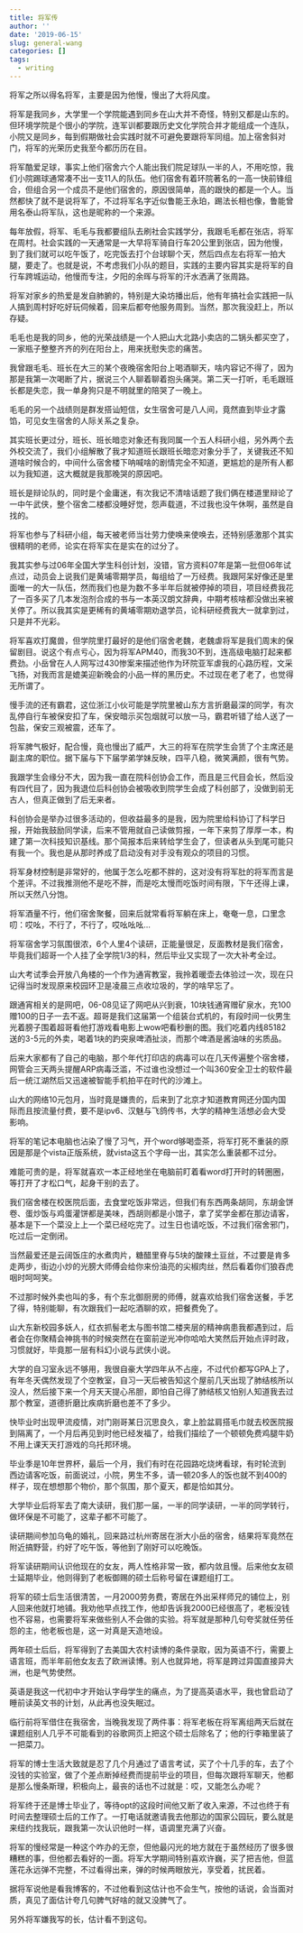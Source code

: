 ```yaml
---
title: 将军传
author: ''
date: '2019-06-15'
slug: general-wang
categories: []
tags:
  - writing
---
```


将军之所以得名将军，主要是因为他慢，慢出了大将风度。

将军是我同乡，大学里一个学院能遇到同乡在山大并不奇怪，特别又都是山东的。但环境学院是个很小的学院，连军训都要跟历史文化学院合并才能组成一个连队，小院又是同乡，每到假期做社会实践时就不可避免要跟将军同组。加上宿舍斜对门，将军的光荣历史我至今都历历在目。

将军酷爱足球，事实上他们宿舍六个人能出我们院足球队一半的人，不用吃惊，我们小院踢球通常凑不出一支11人的队伍。他们宿舍有着环院著名的一高一快前锋组合，但组合另一个成员不是他们宿舍的，原因很简单，高的跟快的都是一个人。当然都快了就不是说将军了，不过将军名字近似鲁能王永珀，踢法长相也像，鲁能曾用名泰山将军队，这也是昵称的一个来源。

每年放假，将军、毛毛与我都要组队去刷社会实践学分，我跟毛毛都在张店，将军在周村。社会实践的一天通常是一大早将军骑自行车20公里到张店，因为他慢，到了我们就可以吃午饭了，吃完饭去打个台球聊个天，然后四点左右将军一拍大腿，要走了。也就是说，不考虑我们小队的题目，实践的主要内容其实是将军的自行车跨城运动，他慢而专注，夕阳的余晖与将军的汗水洒满了张周路。

将军对家乡的热爱是发自肺腑的，特别是大染坊播出后，他有年搞社会实践把一队人搞到周村好吃好玩伺候着，回来后都夸他服务周到。当然，那次我没赶上，所以存疑。

毛毛也是我的同乡，他的光荣战绩是一个人把山大北路小卖店的二锅头都买空了，一家瓶子整整齐齐的列在阳台上，用来抚慰失恋的痛苦。

我曾跟毛毛、班长在大三的某个夜晚宿舍阳台上喝酒聊天，啥内容记不得了，因为那是我第一次喝断了片，据说三个人聊着聊着抱头痛哭。第二天一打听，毛毛跟班长都是失恋，我一单身狗只是不明就里的陪哭了一晚上。

毛毛的另一个战绩则是群发搭讪短信，女生宿舍可是八人间，竟然直到毕业才露馅，可见女生宿舍的人际关系之复杂。

其实班长更过分，班长、班长暗恋对象还有我同属一个五人科研小组，另外两个去外校交流了，我们小组解散了我才知道班长跟班长暗恋对象分手了，关键我还不知道啥时候合的，中间什么宿舍楼下呐喊啥的剧情完全不知道，更尴尬的是所有人都以为我知道，这大概就是我那晚哭的原因吧。

班长是辩论队的，同时是个金庸迷，有次我记不清啥话题了我们俩在楼道里辩论了一中午武侠，整个宿舍二楼都没睡好觉，怨声载道，不过我也没午休啊，虽然是自找的。

将军也参与了科研小组，每天被老师当壮劳力使唤来使唤去，还特别感激那个其实很精明的老师，论实在将军实在是实在的过分了。

我其实参与过06年全国大学生科创计划，没错，官方资料07年是第一批但06年试点过，动员会上说我们是黄埔零期学员，每组给了一万经费。我跟阿呆好像还是里面唯一的大一队伍，然而我们也是为数不多半年后就被停掉的项目，项目经费我花了一百多买了几本发泡剂合成的书与一本英汉朗文辞典，中期考核啥都没做出来被关停了。所以我其实是更稀有的黄埔零期劝退学员，论科研经费我大一就拿到过，只是并不光彩。

将军喜欢打魔兽，但学院里打最好的是他们宿舍老魏，老魏虐将军是我们周末的保留剧目。说这个有点亏心，因为将军APM40，而我30不到，连高级电脑打起来都费劲。小岳曾在人人网写过430惨案来描述他作为环院亚军虐我的心路历程，文采飞扬，对我而言是媲美迎新晚会的小品一样的黑历史。不过现在老了老了，也觉得无所谓了。

慢手流的还有霸君，这位浙江小伙可能是学院里被山东方言折磨最深的同学，有次乱停自行车被保安扣了车，保安暗示买包烟就可以放一马，霸君听错了给人送了一包盐，保安三观被震，还车了。

将军脾气极好，配合慢，竟也慢出了威严，大三的将军在院学生会赁了个主席还是副主席的职位。据下届与下下届学弟学妹反映，四平八稳，微笑满颜，很有气势。

我跟学生会缘分不大，因为我一直在院科创协会工作，而且是三代目会长，然后没有四代目了，因为我退位后科创协会被吸收到院学生会成了科创部了，没做到前无古人，但真正做到了后无来者。

科创协会是举办过很多活动的，但收益最多的是我，因为院里给科协订了科学日报，开始我鼓励同学读，后来不管用就自己读做剪报，一年下来剪了厚厚一本，构建了第一次科技知识基线。那个简报本后来转给学生会了，但读者从头到尾可能只有我一个。我也是从那时养成了启动没有对手没有观众的项目的习惯。

将军身材控制是非常好的，他属于怎么吃都不胖的，这对没有将军肚的将军而言是个差评。不过我推测他不是吃不胖，而是吃太慢而吃饭时间有限，下午还得上课，所以天然八分饱。

将军酒量不行，他们宿舍聚餐，回来后就常看将军躺在床上，奄奄一息，口里念叨：哎吆，不行了，不行了，哎吆吆吆…

将军宿舍学习氛围很浓，6个人里4个读研，正能量很足，反面教材是我们宿舍，毕竟我们超哥一个人挂了全学院1/3的科，然后毕业又实现了一次大补考全过。

山大考试季会开放八角楼的一个作为通宵教室，我拎着暖壶去体验过一次，现在只记得当时发现原来校园环卫是凌晨三点收垃圾的，学的啥早忘了。

跟通宵相关的是网吧，06-08见证了网吧从兴到衰，10块钱通宵赠矿泉水，充100赠100的日子一去不返。超哥是我们这届第一个组装台式机的，有段时间一伙男生光着膀子围着超哥看他打游戏看电影上wow吧看秒删的图。我们吃着内线85182送的3-5元的外卖，喝着1块的趵突泉啤酒扯淡，而那个啤酒是酱油味的劣质品。

后来大家都有了自己的电脑，那个年代打印店的病毒可以在几天传遍整个宿舍楼，网管会三天两头提醒ARP病毒泛滥，不过谁也没想过一个叫360安全卫士的软件最后一统江湖然后又迅速被智能手机拍平在时代的沙滩上。

山大的网络10元包月，当时竟是嫌贵的，后来到了北京才知道教育网还分国内国际而且按流量付费，要不是ipv6、汉魅与飞鸽传书，大学的精神生活想必会大受影响。

将军的笔记本电脑也沾染了慢了习气，开个word够喝壶茶，将军打死不重装的原因是那是个vista正版系统，就vista这五个字母一出，其实怎么重装都不过分。

难能可贵的是，将军就喜欢一本正经地坐在电脑前盯着看word打开时的转圈圈，等打开了才松口气，起身干别的去了。

我们宿舍楼在校医院后面，去食堂吃饭非常远，但我们有东西两条胡同，东胡金饼卷、蛋炒饭与鸡蛋灌饼都是美味，西胡则都是小馆子，拿了奖学金都在那边请客，基本是下一个菜没上上一个菜已经吃完了。过生日也请吃饭，不过我们宿舍邪门，吃过后一定倒闭。

当然最爱还是云阔饭庄的水煮肉片，糖醋里脊与5块的酸辣土豆丝，不过要是肯多走两步，街边小炒的光膀大师傅会给你来份油亮的尖椒肉丝，然后看着你们狼吞虎咽时呵呵笑。

不过那时候外卖也叫的多，有个东北御厨房的师傅，就喜欢给我们宿舍送餐，手艺了得，特别能聊，有次跟我们一起吃酒聊的欢，把餐费免了。

山大东新校园多妖人，红衣抓髻老太与图书馆二楼夹层的精神病患我都遇到过，后者会在你聚精会神挑书的时候突然在在窗前逆光冲你哈哈大笑然后开始点评时政，习惯就好，毕竟那一层有科幻小说与武侠小说。

大学的自习室永远不够用，我很自豪大学四年从不占座，不过代价都写GPA上了，有年冬天偶然发现了个空教室，自习一天后被告知这个屋前几天出现了肺结核所以没人，然后接下来一个月天天提心吊胆，即怕自己得了肺结核又怕别人知道我去过那个教室，道德折磨比疾病折磨也差不了多少。

快毕业时出现甲流疫情，对门刚哥某日沉思良久，拿上脸盆肩搭毛巾就去校医院报到隔离了，一个月后再见到时他已经发福了，给我们描绘了一个顿顿免费鸡腿牛奶不用上课天天打游戏的乌托邦环境。

毕业季是10年世界杯，最后一个月，我们有时在花园路吃烧烤看球，有时轮流到西边请客吃饭，前面说过，小院，男生不多，请一顿20多人的饭也就不到400的样子，现在想想那个物价，那个氛围，那个夏天，都是恰如其分。

大学毕业后将军去了南大读研，我们那一届，一半的同学读研，一半的同学转行，做环保是不可能了，这辈子都不可能了。

读研期间参加乌龟的婚礼，回来路过杭州寄居在浙大小岳的宿舍，结果将军竟然在附近搞野营，约好了吃午饭，等他到了刚好可以吃晚饭。

将军读研期间认识他现在的女友，两人性格非常一致，都内敛且慢。后来他女友硕士延期毕业，他则得到了老板御赐的硕士后称号留在课题组打工。

将军的硕士后生活很清苦，一月2000劳务费，寄居在外出采样师兄的铺位上，别人回来他就打地铺。我劝他早点找工作，他却告诉我2000已经很高了，老板没钱也不容易，也需要将军来做些别人不会做的实验。将军就是那种几句夸奖就任劳任怨的主，他老板也是，这一对真是天造地设。

两年硕士后后，将军得到了去美国大农村读博的条件录取，因为英语不行，需要上语言班，而半年前他女友去了欧洲读博。别人也就异地，将军是跨过异国直接异大洲，也是气势使然。

英语是我这一代初中才开始认字母学生的痛点，为了提高英语水平，我也曾启动了睡前读英文书的计划，从此再也没失眠过。

临行前将军借住在我宿舍，当晚我发现了两件事：将军老板在将军离组两天后就在课题组别人几乎不可能看到的谷歌网页上把这个硕士后除名了；他的行李箱里装了一把菜刀。

将军的博士生活大致就是忍了几个月通过了语言考试，买了个十几手的车，去了个没钱的实验室，做了个差点断掉经费而提前毕业的项目，但每次跟将军聊天，他都是那么慢条斯理，积极向上，最丧的话也不过就是：哎，又能怎么办呢？

将军终于还是博士毕业了，等待opt的这段时间他又断了收入来源，不过也终于有时间去整理硕士后的工作了。一打电话就邀请我去他那边的国家公园玩，要么就是来纽约找我玩，跟我第一次认识他时一样，语调里充满了兴奋。

将军的慢经常是一种这个咋办的无奈，但他最闪光的地方就在于虽然经历了很多很糟糕的事，但他都去看好的一面。将军大学期间特别喜欢许巍，买了把吉他，但蓝莲花永远弹不完整，不过看得出来，弹的时候两眼放光，享受着，扰民着。

据将军说他是看我博客的，不过他看到这估计也不会生气，按他的话说，会当面对质，真见了面估计夸几句脾气好啥的就又没脾气了。

另外将军嫌我写的长，估计看不到这句。

